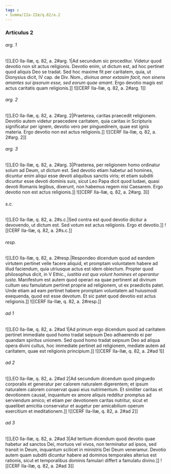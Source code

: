 ```yaml
---
tags : 
- Summa/IIa-IIæ/q.82/a.2
---
```


### Articulus 2

###### arg. 1
![[LEO IIa-IIæ, q. 82, a. 2#arg. 1|Ad secundum sic proceditur. Videtur quod devotio non sit actus religionis. Devotio enim, ut dictum est, ad hoc pertinet quod aliquis Deo se tradat. Sed hoc maxime fit per caritatem, quia, ut Dionysius dicit, IV cap. de Div. Nom., *divinus amor extasim facit, non sinens amantes sui ipsorum esse, sed eorum quae amant*. Ergo devotio magis est actus caritatis quam religionis.]]
![[CERF IIa-IIæ, q. 82, a. 2#arg. 1]]

###### arg. 2
![[LEO IIa-IIæ, q. 82, a. 2#arg. 2|Praeterea, caritas praecedit religionem. Devotio autem videtur praecedere caritatem, quia caritas in Scripturis significatur per ignem, devotio vero per pinguedinem, quae est ignis materia. Ergo devotio non est actus religionis.]]
![[CERF IIa-IIæ, q. 82, a. 2#arg. 2]]

###### arg. 3
![[LEO IIa-IIæ, q. 82, a. 2#arg. 3|Praeterea, per religionem homo ordinatur solum ad Deum, ut dictum est. Sed devotio etiam habetur ad homines, dicuntur enim aliqui esse devoti aliquibus sanctis viris; et etiam subditi dicuntur esse devoti dominis suis, sicut Leo Papa dicit quod Iudaei, quasi devoti Romanis legibus, dixerunt, non habemus regem nisi Caesarem. Ergo devotio non est actus religionis.]]
![[CERF IIa-IIæ, q. 82, a. 2#arg. 3]]

###### s.c.
![[LEO IIa-IIæ, q. 82, a. 2#s.c.|Sed contra est quod devotio dicitur a devovendo, ut dictum est. Sed votum est actus religionis. Ergo et devotio.]]
![[CERF IIa-IIæ, q. 82, a. 2#s.c.]]

###### resp.
![[LEO IIa-IIæ, q. 82, a. 2#resp.|Respondeo dicendum quod ad eandem virtutem pertinet velle facere aliquid, et promptam voluntatem habere ad illud faciendum, quia utriusque actus est idem obiectum. Propter quod philosophus dicit, in V Ethic., *iustitia est qua volunt homines et operantur iusta*. Manifestum est autem quod operari ea quae pertinent ad divinum cultum seu famulatum pertinet proprie ad religionem, ut ex praedictis patet. Unde etiam ad eam pertinet habere promptam voluntatem ad huiusmodi exequenda, quod est esse devotum. Et sic patet quod devotio est actus religionis.]]
![[CERF IIa-IIæ, q. 82, a. 2#resp.]]

###### ad 1
![[LEO IIa-IIæ, q. 82, a. 2#ad 1|Ad primum ergo dicendum quod ad caritatem pertinet immediate quod homo tradat seipsum Deo adhaerendo ei per quandam spiritus unionem. Sed quod homo tradat seipsum Deo ad aliqua opera divini cultus, hoc immediate pertinet ad religionem, mediate autem ad caritatem, quae est religionis principium.]]
![[CERF IIa-IIæ, q. 82, a. 2#ad 1]]

###### ad 2
![[LEO IIa-IIæ, q. 82, a. 2#ad 2|Ad secundum dicendum quod pinguedo corporalis et generatur per calorem naturalem digerentem; et ipsum naturalem calorem conservat quasi eius nutrimentum. Et similiter caritas et devotionem causat, inquantum ex amore aliquis redditur promptus ad serviendum amico; et etiam per devotionem caritas nutritur, sicut et quaelibet amicitia conservatur et augetur per amicabilium operum exercitium et meditationem.]]
![[CERF IIa-IIæ, q. 82, a. 2#ad 2]]

###### ad 3
![[LEO IIa-IIæ, q. 82, a. 2#ad 3|Ad tertium dicendum quod devotio quae habetur ad sanctos Dei, mortuos vel vivos, non terminatur ad ipsos, sed transit in Deum, inquantum scilicet in ministris Dei Deum veneramur. Devotio autem quam subditi dicuntur habere ad dominos temporales alterius est rationis, sicut et temporalibus dominis famulari differt a famulatu divino.]]
![[CERF IIa-IIæ, q. 82, a. 2#ad 3]]

